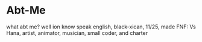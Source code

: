 # Abt-Me
what abt me?
well ion know
speak english, black-xican, 11/25, made FNF: Vs Hana, artist, animator, musician, small coder, and charter
